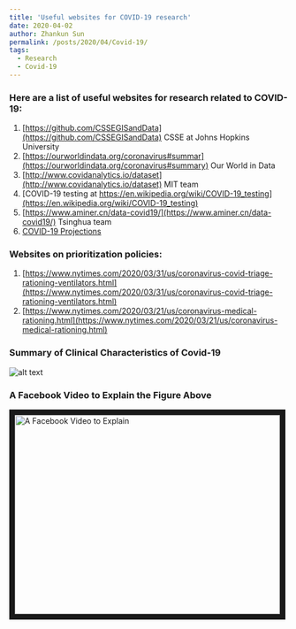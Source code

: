 ```yaml
---
title: 'Useful websites for COVID-19 research'
date: 2020-04-02
author: Zhankun Sun
permalink: /posts/2020/04/Covid-19/
tags:
  - Research
  - Covid-19
---
```


### Here are a list of useful websites for research related to COVID-19:

1. [https://github.com/CSSEGISandData](https://github.com/CSSEGISandData) CSSE at Johns Hopkins University
1. [https://ourworldindata.org/coronavirus#summar](https://ourworldindata.org/coronavirus#summary) Our World in Data
1. [http://www.covidanalytics.io/dataset](http://www.covidanalytics.io/dataset)  MIT team
1. [COVID-19 testing at https://en.wikipedia.org/wiki/COVID-19_testing](https://en.wikipedia.org/wiki/COVID-19_testing)
1. [https://www.aminer.cn/data-covid19/](https://www.aminer.cn/data-covid19/) Tsinghua team
1. [COVID-19 Projections](http://covid19.healthdata.org/united-states-of-america)


### Websites on prioritization policies:

1. [https://www.nytimes.com/2020/03/31/us/coronavirus-covid-triage-rationing-ventilators.html](https://www.nytimes.com/2020/03/31/us/coronavirus-covid-triage-rationing-ventilators.html)
2. [https://www.nytimes.com/2020/03/21/us/coronavirus-medical-rationing.html](https://www.nytimes.com/2020/03/21/us/coronavirus-medical-rationing.html)

### Summary of Clinical Characteristics of Covid-19

![alt text](http://zhanksun.github.io/images/Covid_chart.jpg "Summary of Clinical Characteristics of Covid-19")


### A Facebook Video to Explain the Figure Above

<a href="https://www.facebook.com/TND/videos/217590432679487/" target="_blank"><img src="http://zhanksun.github.io/images/Covid_chart.jpg"
alt="A Facebook Video to Explain" width="480" height="360" border="10" /></a>
